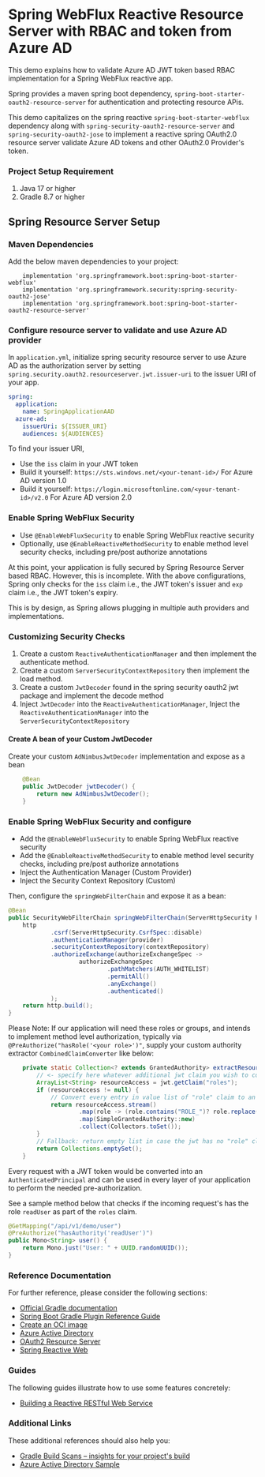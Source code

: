 # Spring WebFlux Reactive Resource Server with RBAC and token from Azure AD

This demo explains how to validate Azure AD JWT token based RBAC implementation for a Spring WebFlux reactive app.

Spring provides a maven spring boot dependency, `spring-boot-starter-oauth2-resource-server` for authentication and 
protecting resource APis.

This demo capitalizes on the spring reactive `spring-boot-starter-webflux` dependency along with 
`spring-security-oauth2-resource-server` and `spring-security-oauth2-jose` to implement a reactive spring OAuth2.0 
resource server validate Azure AD tokens and other OAuth2.0 Provider's token.

### Project Setup Requirement
1. Java 17 or higher
2. Gradle 8.7 or higher

## Spring Resource Server Setup

### Maven Dependencies

Add the below maven dependencies to your project:

```
    implementation 'org.springframework.boot:spring-boot-starter-webflux'
    implementation 'org.springframework.security:spring-security-oauth2-jose'
    implementation 'org.springframework.boot:spring-boot-starter-oauth2-resource-server'
```

### Configure resource server to validate and use Azure AD provider

In `application.yml`, initialize spring security resource server to use Azure AD as the authorization server by setting
`spring.security.oauth2.resourceserver.jwt.issuer-uri` to the issuer URI of your app.

```yaml
spring:
  application:
    name: SpringApplicationAAD
  azure-ad:
    issuerUri: ${ISSUER_URI}
    audiences: ${AUDIENCES}
```

To find your issuer URI,
- Use the `iss` claim in your JWT token
- Build it yourself: `https://sts.windows.net/<your-tenant-id>/` For Azure AD version 1.0
- Build it yourself: `https://login.microsoftonline.com/<your-tenant-id>/v2.0` For Azure AD version 2.0

### Enable Spring WebFlux Security

- Use `@EnableWebFluxSecurity` to enable Spring WebFlux reactive security
- Optionally, use `@EnableReactiveMethodSecurity` to enable method level security checks, including pre/post authorize annotations

At this point, your application is fully secured by Spring Resource Server based RBAC. However, this is incomplete. 
With the above configurations, Spring only checks for the `iss` claim i.e., the JWT token's issuer and `exp` claim i.e., the JWT token's expiry.

This is by design, as Spring allows plugging in multiple auth providers and implementations.

### Customizing Security Checks

1. Create a custom `ReactiveAuthenticationManager` and then implement the authenticate method.
2. Create a custom `ServerSecurityContextRepository` then implement the load method.
3. Create a custom `JwtDecoder` found in the spring security oauth2 jwt package and implement the decode method
4. Inject `JwtDecoder` into the `ReactiveAuthenticationManager`, Inject the `ReactiveAuthenticationManager` into the `ServerSecurityContextRepository`

#### Create A bean of your Custom JwtDecoder

Create your custom `AdNimbusJwtDecoder` implementation and expose as a bean

```java
    @Bean
    public JwtDecoder jwtDecoder() {
        return new AdNimbusJwtDecoder();
    }
```

### Enable Spring WebFlux Security and configure

- Add the `@EnableWebFluxSecurity` to enable Spring WebFlux reactive security
- Add the `@EnableReactiveMethodSecurity` to enable method level security checks, including pre/post authorize annotations
- Inject the Authentication Manager (Custom Provider)
- Inject the Security Context Repository (Custom)

Then, configure the `springWebFilterChain` and expose it as a bean:

```java
@Bean
public SecurityWebFilterChain springWebFilterChain(ServerHttpSecurity http) {
    http
            .csrf(ServerHttpSecurity.CsrfSpec::disable)
            .authenticationManager(provider)
            .securityContextRepository(contextRepository)
            .authorizeExchange(authorizeExchangeSpec ->
                    authorizeExchangeSpec
                            .pathMatchers(AUTH_WHITELIST)
                            .permitAll()
                            .anyExchange()
                            .authenticated()
            );
    return http.build();
}
```

Please Note:
If our application will need these roles or groups,  and intends to implement method level authorization, 
typically via `@PreAuthorize("hasRole('<your role>')"`, supply your custom authority extractor `CombinedClaimConverter` 
like below:

```java
    private static Collection<? extends GrantedAuthority> extractResourceRoles(final Jwt jwt) {
        // <- specify here whatever additional jwt claim you wish to convert to authority
        ArrayList<String> resourceAccess = jwt.getClaim("roles");
        if (resourceAccess != null) {
            // Convert every entry in value list of "role" claim to an Authority - new SimpleGrantedAuthority("ROLE_" + x))
            return resourceAccess.stream()
                    .map(role -> (role.contains("ROLE_")? role.replace("ROLE_", "") : role))
                    .map(SimpleGrantedAuthority::new)
                    .collect(Collectors.toSet());
        }
        // Fallback: return empty list in case the jwt has no "role" claim.
        return Collections.emptySet();
    }
```

Every request with a JWT token would be converted into an `AuthenticatedPrincipal` and can be used in every layer of 
your application to perform the needed pre-authorization.

See a sample method below that checks if the incoming request's has the role `readUser` as part of the `roles` claim.

```java
@GetMapping("/api/v1/demo/user")
@PreAuthorize("hasAuthority('readUser')")
public Mono<String> user() {
    return Mono.just("User: " + UUID.randomUUID());
}
```

### Reference Documentation

For further reference, please consider the following sections:

* [Official Gradle documentation](https://docs.gradle.org)
* [Spring Boot Gradle Plugin Reference Guide](https://docs.spring.io/spring-boot/docs/3.2.5/gradle-plugin/reference/html/)
* [Create an OCI image](https://docs.spring.io/spring-boot/docs/3.2.5/gradle-plugin/reference/html/#build-image)
* [Azure Active Directory](https://microsoft.github.io/spring-cloud-azure/current/reference/html/index.html#spring-security-with-azure-active-directory)
* [OAuth2 Resource Server](https://docs.spring.io/spring-boot/docs/3.2.5/reference/htmlsingle/index.html#web.security.oauth2.server)
* [Spring Reactive Web](https://docs.spring.io/spring-boot/docs/3.2.5/reference/htmlsingle/index.html#web.reactive)

### Guides

The following guides illustrate how to use some features concretely:

* [Building a Reactive RESTful Web Service](https://spring.io/guides/gs/reactive-rest-service/)

### Additional Links

These additional references should also help you:

* [Gradle Build Scans – insights for your project's build](https://scans.gradle.com#gradle)
* [Azure Active Directory Sample](https://aka.ms/spring/samples/latest/aad)

